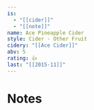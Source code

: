 ```yaml
---
is:
  - "[[cider]]"
  - "[[note]]"
name: Ace Pineapple Cider
style: Cider - Other Fruit
cidery: "[[Ace Cider]]"
abv: 5
rating: 👍
last: "[[2015-11]]"
---
```

# Notes

